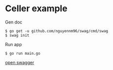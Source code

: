 # Celler example

Gen doc

```console
$ go get -u github.com/nguyennm96/swag/cmd/swag
$ swag init
```

Run app

```console
$ go run main.go
```

[open swagger](http://localhost:8080/swagger/index.html)

